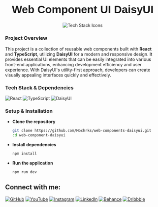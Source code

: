 <h1 align="center" style="font-family: 'Poppins', sans-serif; font-size: 2.5em; font-weight: bold;">Web Component UI DaisyUI</h1>

<p align="center">
  <img src="https://skillicons.dev/icons?i=react,typescript,tailwind" alt="Tech Stack Icons" />
</p>

### Project Overview

This project is a collection of reusable web components built with **React** and **TypeScript**, utilizing **DaisyUI** for a modern and responsive design. It provides essential UI elements that can be easily integrated into various front-end applications, enhancing development efficiency and user experience. With DaisyUI's utility-first approach, developers can create visually appealing interfaces quickly and effectively.

### Tech Stack & Dependencies
![React](https://img.shields.io/badge/React-61DAFB?style=flat-square&logo=react&logoColor=black)
![TypeScript](https://img.shields.io/badge/TypeScript-007ACC?style=flat-square&logo=typescript&logoColor=white)
![DaisyUI](https://img.shields.io/badge/DaisyUI-1E3A8A?style=flat-square&logo=tailwindcss&logoColor=white)

### Setup & Installation

- **Clone the repository**
    ```bash
    git clone https://github.com/Mochrks/web-components-daisyui.git
    cd web-component-daisyui
    ```

- **Install dependencies**
    ```bash
    npm install
    ```

- **Run the application**
    ```bash
    npm run dev
    ```

## Connect with me:
[![GitHub](https://img.shields.io/badge/GitHub-333?style=for-the-badge&logo=github&logoColor=white)](https://github.com/mochrks)
[![YouTube](https://img.shields.io/badge/YouTube-FF0000?style=for-the-badge&logo=youtube&logoColor=white)](https://youtube.com/@Gdvisuel)
[![Instagram](https://img.shields.io/badge/Instagram-E4405F?style=for-the-badge&logo=instagram&logoColor=white)](https://instagram.com/mochrks)
[![LinkedIn](https://img.shields.io/badge/LinkedIn-0077B5?style=for-the-badge&logo=linkedin&logoColor=white)](https://linkedin.com/in/mochrks)
[![Behance](https://img.shields.io/badge/Behance-1769FF?style=for-the-badge&logo=behance&logoColor=white)](https://behance.net/mochrks)
[![Dribbble](https://img.shields.io/badge/Dribbble-EA4C89?style=for-the-badge&logo=dribbble&logoColor=white)](https://dribbble.com/mochrks)